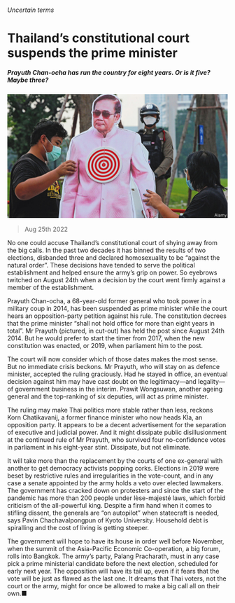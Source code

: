 ###### Uncertain terms

# Thailand’s constitutional court suspends the prime minister 

##### Prayuth Chan-ocha has run the country for eight years. Or is it five? Maybe three? 

![image](images/20220827_ASP005.jpg) 

> Aug 25th 2022 

No one could accuse Thailand’s constitutional court of shying away from the big calls. In the past two decades it has binned the results of two elections, disbanded three  and declared homosexuality to be “against the natural order”. These decisions have tended to serve the political establishment and helped ensure the army’s grip on power. So eyebrows twitched on August 24th when a decision by the court went firmly against a member of the establishment.

Prayuth Chan-ocha, a 68-year-old former general who took power in a military coup in 2014, has been suspended as prime minister while the court hears an opposition-party petition against his rule. The constitution decrees that the prime minister “shall not hold office for more than eight years in total”. Mr Prayuth (pictured, in cut-out) has held the post since August 24th 2014. But he would prefer to start the timer from 2017, when the new constitution was enacted, or 2019, when parliament  him to the post.

The court will now consider which of those dates makes the most sense. But no immediate crisis beckons. Mr Prayuth, who will stay on as defence minister, accepted the ruling graciously. Had he stayed in office, an eventual decision against him may have cast doubt on the legitimacy—and legality—of government business in the interim. Prawit Wongsuwan, another ageing general and the top-ranking of six deputies, will act as prime minister. 

The ruling may make Thai politics more stable rather than less, reckons Korn Chatikavanij, a former finance minister who now heads Kla, an opposition party. It appears to be a decent advertisement for the separation of executive and judicial power. And it might dissipate public disillusionment at the continued rule of Mr Prayuth, who survived four no-confidence votes in parliament in his eight-year stint. Dissipate, but not eliminate. 

It will take more than the replacement by the courts of one ex-general with another to get democracy activists popping corks. Elections in 2019 were beset by restrictive rules and irregularities in the vote-count, and in any case a senate appointed by the army holds a veto over elected lawmakers. The government has cracked down on protesters and since the start of the pandemic has  more than 200 people under lèse-majesté laws, which forbid criticism of the all-powerful king. Despite a firm hand when it comes to stifling dissent, the generals are “on autopilot” when statecraft is needed, says Pavin Chachavalpongpun of Kyoto University. Household debt is spiralling and the cost of living is getting steeper.

The government will hope to have its house in order well before November, when the summit of the Asia-Pacific Economic Co-operation, a big forum, rolls into Bangkok. The army’s party, Palang Pracharath, must in any case pick a prime ministerial candidate before the next election, scheduled for early next year. The opposition will have its tail up, even if it fears that the vote will be just as flawed as the last one. It dreams that Thai voters, not the court or the army, might for once be allowed to make a big call all on their own.■

